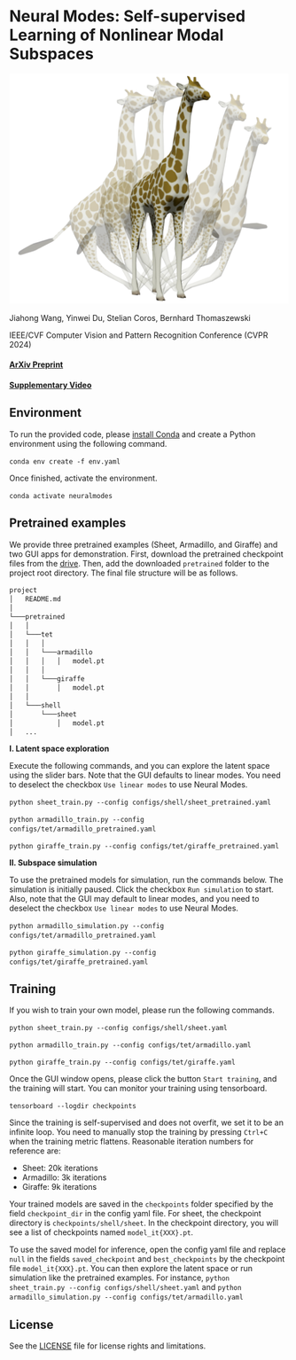 # Neural Modes: Self-supervised Learning of Nonlinear Modal Subspaces

<img src="image/teaser.png" alt="teaser" width="600"/>

Jiahong Wang, Yinwei Du, Stelian Coros, Bernhard Thomaszewski

IEEE/CVF Computer Vision and Pattern Recognition Conference (CVPR 2024)

#### [ArXiv Preprint](https://arxiv.org/abs/2404.17620)

#### [Supplementary Video](https://www.youtube.com/watch?v=e4eWEqHSiSU)

## Environment
To run the provided code, please [install Conda](https://conda.io/projects/conda/en/latest/user-guide/install/index.html) and create a Python environment using the following command.

`conda env create -f env.yaml`

Once finished, activate the environment.

`conda activate neuralmodes`

## Pretrained examples
We provide three pretrained examples (Sheet, Armadillo, and Giraffe) and two GUI apps for demonstration. First, download the pretrained checkpoint files from the [drive](https://drive.google.com/drive/folders/1Nt8k_8EEp7-EwOq12Qen8ae4Wh1Qlauy?usp=sharing). Then, add the downloaded `pretrained` folder to the project root directory. The final file structure will be as follows.
```
project
│   README.md    
│
└───pretrained
│   │
│   └───tet
│   │   │   
│   │   └───armadillo
│   │   │   │   model.pt
│   │   │
│   │   └───giraffe
│   │       │   model.pt
│   │
│   └───shell
│       └───sheet
│           │   model.pt
│   ...
```

__I. Latent space exploration__

Execute the following commands, and you can explore the latent space using the slider bars. Note that the GUI defaults to linear modes. You need to deselect the checkbox `Use linear modes` to use Neural Modes.

`python sheet_train.py --config configs/shell/sheet_pretrained.yaml`

`python armadillo_train.py --config configs/tet/armadillo_pretrained.yaml`

`python giraffe_train.py --config configs/tet/giraffe_pretrained.yaml`

__II. Subspace simulation__

To use the pretrained models for simulation, run the commands below. The simulation is initially paused. Click the checkbox `Run simulation` to start. Also, note that the GUI may default to linear modes, and you need to deselect the checkbox `Use linear modes` to use Neural Modes.

`python armadillo_simulation.py --config configs/tet/armadillo_pretrained.yaml`

`python giraffe_simulation.py --config configs/tet/giraffe_pretrained.yaml`

## Training
If you wish to train your own model, please run the following commands.

`python sheet_train.py --config configs/shell/sheet.yaml`

`python armadillo_train.py --config configs/tet/armadillo.yaml`

`python giraffe_train.py --config configs/tet/giraffe.yaml`

Once the GUI window opens, please click the button `Start training`, and the training will start. You can monitor your training using tensorboard.

`tensorboard --logdir checkpoints`

Since the training is self-supervised and does not overfit, we set it to be an infinite loop. You need to manually stop the training by pressing `Ctrl+C` when the training metric flattens. Reasonable iteration numbers for reference are:
- Sheet: 20k iterations
- Armadillo: 3k iterations
- Giraffe: 9k iterations

Your trained models are saved in the `checkpoints` folder specified by the field `checkpoint_dir` in the config yaml file. For sheet, the checkpoint directory is `checkpoints/shell/sheet`. In the checkpoint directory, you will see a list of checkpoints named `model_it{XXX}.pt`. 

To use the saved model for inference, open the config yaml file and replace `null` in the fields `saved_checkpoint` and `best_checkpoints` by the checkpoint file `model_it{XXX}.pt`. You can then explore the latent space or run simulation like the pretrained examples. For instance, `python sheet_train.py --config configs/shell/sheet.yaml` and `python armadillo_simulation.py --config configs/tet/armadillo.yaml`

## License
See the [LICENSE](./LICENSE) file for license rights and limitations.